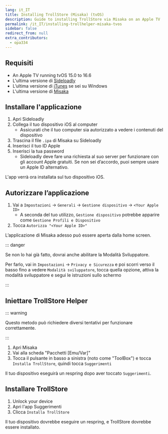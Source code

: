 ```yaml
---
lang: it_IT
title: Installing TrollStore (Misaka) (tvOS)
description: Guide to installing TrollStore via Misaka on an Apple TV
permalink: /it_IT/installing-trollhelper-misaka-tvos
sidebar: false
redirect_from: null
extra_contributors:
  - opa334
---
```


## Requisiti

- An Apple TV running tvOS 15.0 to 16.6
- L'ultima versione di [Sideloadly](https://sideloadly.io/)
- L’ultima versione di [iTunes](https://www.apple.com/itunes/download/win32) se sei su Windows
- L'ultima versione di [Misaka](https://github.com/straight-tamago/misaka/releases/latest)

## Installare l'applicazione

1. Apri Sideloadly
2. Collega il tuo dispositivo iOS al computer
   - Assicurati che il tuo computer sia autorizzato a vedere i contenuti del dispositivo
3. Trascina il file `.ipa` di Misaka su Sideloadly
4. Inserisci il tuo ID Apple
5. Inserisci la tua password
   - Sideloadly deve fare una richiesta al suo server per funzionare con gli account Apple gratuiti. Se non sei d’accordo, puoi sempre usare un Apple ID alternativo.

L'app verrà ora installata sul tuo dispositivo iOS.

## Autorizzare l’applicazione

1. Vai a `Impostazioni` -> `Generali` -> `Gestione dispositivo` -> `<Your Apple ID>`
   - A seconda del tuo utilizzo, `Gestione dispositivo` potrebbe apparire come `Gestione Profili e Dispositivo`
2. Tocca `Autorizza "<Your Apple ID>"`

L’applicazione di Misaka adesso può essere aperta dalla home screen.

::: danger

Se non lo hai già fatto, dovrai anche abilitare la Modalità Sviluppatore.

Per farlo, vai in `Impostazioni` -> `Privacy e Sicurezza` e poi scorri verso il basso fino a vedere `Modalità sviluppatore`, tocca quella opzione, attiva la modalità sviluppatore e segui le istruzioni sullo schermo

:::

## Iniettare TrollStore Helper

::: warning

Questo metodo può richiedere diversi tentativi per funzionare correttamente.

:::

1. Apri Misaka
2. Vai alla scheda "Pacchetti [Emu/Var]"
3. Tocca il pulsante in basso a sinistra (noto come "ToolBox") e tocca `Installa TrollStore`, quindi tocca `Suggerimenti`

Il tuo dispositivo eseguirà un respring dopo aver toccato `Suggerimenti`.

## Installare TrollStore

1. Unlock your device
2. Apri l'app Suggerimenti
3. Clicca `Installa TrollStore`

Il tuo dispositivo dovrebbe eseguire un respring, e TrollStore dovrebbe essere installato.
